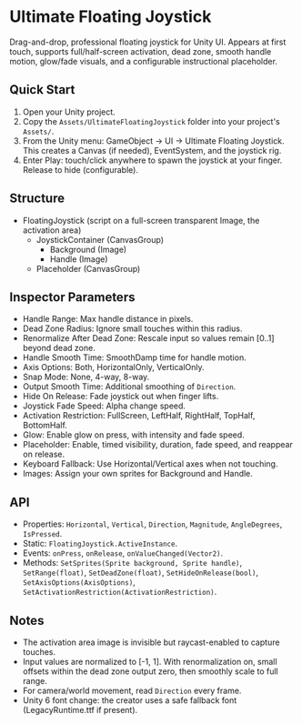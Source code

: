 # Ultimate Floating Joystick

Drag-and-drop, professional floating joystick for Unity UI. Appears at first touch, supports full/half-screen activation, dead zone, smooth handle motion, glow/fade visuals, and a configurable instructional placeholder.

## Quick Start

1. Open your Unity project.
2. Copy the `Assets/UltimateFloatingJoystick` folder into your project's `Assets/`.
3. From the Unity menu: GameObject → UI → Ultimate Floating Joystick. This creates a Canvas (if needed), EventSystem, and the joystick rig.
4. Enter Play: touch/click anywhere to spawn the joystick at your finger. Release to hide (configurable).

## Structure

- FloatingJoystick (script on a full-screen transparent Image, the activation area)
  - JoystickContainer (CanvasGroup)
    - Background (Image)
    - Handle (Image)
  - Placeholder (CanvasGroup)

## Inspector Parameters

- Handle Range: Max handle distance in pixels.
- Dead Zone Radius: Ignore small touches within this radius.
- Renormalize After Dead Zone: Rescale input so values remain [0..1] beyond dead zone.
- Handle Smooth Time: SmoothDamp time for handle motion.
- Axis Options: Both, HorizontalOnly, VerticalOnly.
- Snap Mode: None, 4-way, 8-way.
- Output Smooth Time: Additional smoothing of `Direction`.
- Hide On Release: Fade joystick out when finger lifts.
- Joystick Fade Speed: Alpha change speed.
- Activation Restriction: FullScreen, LeftHalf, RightHalf, TopHalf, BottomHalf.
- Glow: Enable glow on press, with intensity and fade speed.
- Placeholder: Enable, timed visibility, duration, fade speed, and reappear on release.
- Keyboard Fallback: Use Horizontal/Vertical axes when not touching.
- Images: Assign your own sprites for Background and Handle.

## API

- Properties: `Horizontal`, `Vertical`, `Direction`, `Magnitude`, `AngleDegrees`, `IsPressed`.
- Static: `FloatingJoystick.ActiveInstance`.
- Events: `onPress`, `onRelease`, `onValueChanged(Vector2)`.
- Methods: `SetSprites(Sprite background, Sprite handle)`, `SetRange(float)`, `SetDeadZone(float)`, `SetHideOnRelease(bool)`, `SetAxisOptions(AxisOptions)`, `SetActivationRestriction(ActivationRestriction)`.

## Notes

- The activation area image is invisible but raycast-enabled to capture touches.
- Input values are normalized to [-1, 1]. With renormalization on, small offsets within the dead zone output zero, then smoothly scale to full range.
- For camera/world movement, read `Direction` every frame.
- Unity 6 font change: the creator uses a safe fallback font (LegacyRuntime.ttf if present).

